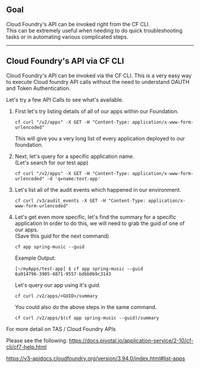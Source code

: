 ## Goal

Cloud Foundry's API can be invoked right from the CF CLI.  
This can be extremely useful when needing to do quick troubleshooting tasks or in automating various complicated steps.  

---


## Cloud Foundry's API via CF CLI 

Cloud Foundry's API can be invoked via the CF CLI.  This is a very easy way to execute Cloud foundry API calls without the need to understand OAUTH and Token Authentication.  

Let's try a few API Calls to see what's available.  


1.  First let's try listing details of all of our apps within our Foundation.  

    ```execute-2
    cf curl "/v2/apps" -X GET -H "Content-Type: application/x-www-form-urlencoded"
    ```
    
    This will give you a very long list of every application deployed to our foundation.   


2. Next, let's query for a specific application name.     
   (Let's search for our test app) 
   
    ```execute-2
    cf curl "/v2/apps" -X GET -H "Content-Type: application/x-www-form-urlencoded" -d 'q=name:test-app'
    ```
    
3. Let's list all of the audit events which happened in our environment.    
   
   ```execute-2
   cf curl /v3/audit_events -X GET -H "Content-Type: application/x-www-form-urlencoded"
   ```
   
   
4. Let's get even more specific, let's find the summary for a specific application 
   In order to do this, we will need to grab the guid of one of our apps.   
    (Save this guid for the next command) 
    
   ```execute-2
   cf app spring-music --guid
   ```
   
   Example Output: 
   ```
   [~/myApps/test-app] $ cf app spring-music --guid
   6a914796-3905-4871-9557-bdbb0b9c3143
   ```
   
   Let's query our app using it's guid.  
   
   ```copy-and-edit
   cf curl /v2/apps/<GUID>/summary

   ```
   
   
   You could also do the above steps in the same command.  
   
   ```execute-2
   cf curl /v2/apps/$(cf app spring-music --guid)/summary
   ```


For more detail on TAS / Cloud Foundry APIs 

Please see the following:
https://docs.pivotal.io/application-service/2-10/cf-cli/cf7-help.html

https://v3-apidocs.cloudfoundry.org/version/3.94.0/index.html#list-apps
